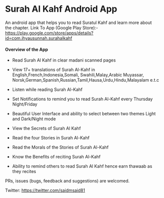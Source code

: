 # Surah Al Kahf Android App
An android app that helps you to read Suratul Kahf and learn more about the chapter. Link To App (Google Play Store):-
https://play.google.com/store/apps/details?id=com.ihyausunnah.surahalkahf

<h4>Overview of the App</h4>

- Read Surah Al Kahf in clear madani scanned pages

- View 17+ translations of Surah Al-Kahf in English,French,Indonesia,Somali, Swahili,Malay,Arabic Muyassar, Norsk,German,Spanish,Russian,Tamil,Hausa,Urdu,Hindu,Malayalam e.t.c

- Listen while reading Surah Al-Kahf

- Set Notifications to remind you to read Surah Al-Kahf every Thursday Night/Friday

- Beautiful User Interface and ability to select between two themes Light and Dark/Night mode

- View the Secrets of Surah Al Kahf

- Read the four Stories in Surah Al-Kahf

- Read the Morals of the Stories of Surah Al-Kahf

- Know the Benefits of reciting Surah Al-Kahf

- Ability to remind others to read Surah Al Kahf hence earn thawaab as they recites

PRs, issues (bugs, feedback and suggestions) are welcomed.

Twitter: https://twitter.com/saidmsaid81

